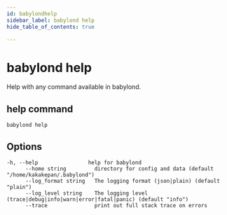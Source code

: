 ```yaml
---
id: babylondhelp
sidebar_label: babylond help
hide_table_of_contents: true

---
```


# babylond help
Help with any command available in babylond.
## help command
```
babylond help
```
## Options
```
-h, --help                help for babylond
      --home string         directory for config and data (default "/home/kakakepan/.babylond")
      --log_format string   The logging format (json|plain) (default "plain")
      --log_level string    The logging level (trace|debug|info|warn|error|fatal|panic) (default "info")
      --trace               print out full stack trace on errors
```